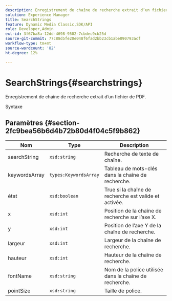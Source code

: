 ```yaml
---
description: Enregistrement de chaîne de recherche extrait d’un fichier de PDF.
solution: Experience Manager
title: SearchStrings
feature: Dynamic Media Classic,SDK/API
role: Developer,Admin
exl-id: 3f67ba8a-12dd-4698-9502-7cbdec9cb25d
source-git-commit: 77c88d5fe20e048f6fad2bb23cb1abe090793acf
workflow-type: tm+mt
source-wordcount: '82'
ht-degree: 12%

---
```


# SearchStrings{#searchstrings}

Enregistrement de chaîne de recherche extrait d’un fichier de PDF.

Syntaxe

## Paramètres {#section-2fc9bea56b6d4b72b80d4f04c5f9b862}

| Nom | Type | Description |
|---|---|---|
| searchString | `xsd:string` | Recherche de texte de chaîne. |
| keywordsArray | `types:KeywordsArray` | Tableau de mots-clés dans la chaîne de recherche. |
| état | `xsd:boolean` | True si la chaîne de recherche est valide et activée. |
| x | `xsd:int` | Position de la chaîne de recherche sur l’axe X. |
| y | `xsd:int` | Position de l’axe Y de la chaîne de recherche. |
| largeur | `xsd:int` | Largeur de la chaîne de recherche. |
| hauteur | `xsd:int` | Hauteur de la chaîne de recherche. |
| fontName | `xsd:string` | Nom de la police utilisée dans la chaîne de recherche. |
| pointSize | `xsd:string` | Taille de police. |
